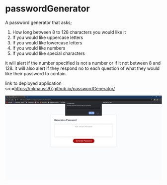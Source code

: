 # passwordGenerator
A password generator that asks;
1. How long between 8 to 128 characters you would like it
2. If you would like uppercase letters
3. If you would like lowercase letters
4. If you would like numbers
5. If you would like special characters

it will alert if the number specified is not a number or if it not between 8 and 128.
it will also alert if they respond no to each question of what they would like their password to contain.

link to deployed application src=https://mknauss97.github.io/passwordGenerator/

![screenshot](assets/images/screenshot.jpg)